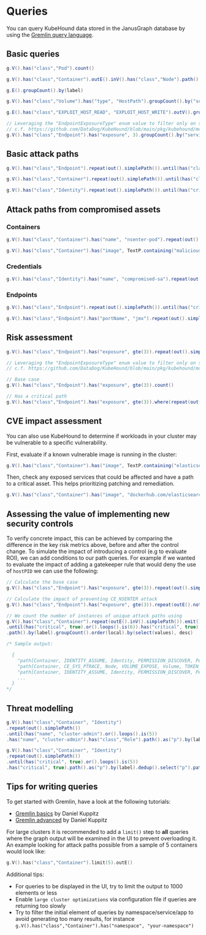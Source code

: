 # Queries

You can query KubeHound data stored in the JanusGraph database by using the [Gremlin query language](https://docs.janusgraph.org/getting-started/gremlin/).

## Basic queries

```java title="Count the number of pods in the cluster"
g.V().has("class","Pod").count()
```

```java title="View all possible container escapes in the cluster"
g.V().has("class","Container").outE().inV().has("class","Node").path()
```

```java title="List the names of all possible attacks in the cluster"
g.E().groupCount().by(label)
```

```java title="View all the mounted host path volumes in the cluster"
g.V().has("class","Volume").has("type", "HostPath").groupCount().by("sourcePath")
```

```java title="View host path mounts that can be exploited to escape to a node"
g.E().has("class","EXPLOIT_HOST_READ", "EXPLOIT_HOST_WRITE").outV().groupCount().by("sourcePath")
```

```java title="View all service endpoints by service name in the cluster"
// Leveraging the "EndpointExposureType" enum value to filter only on services
// c.f. https://github.com/DataDog/KubeHound/blob/main/pkg/kubehound/models/shared/constants.go
g.V().has("class","Endpoint").has("exposure", 3).groupCount().by("serviceEndpoint")
```

## Basic attack paths

```java title="All paths between an endpoint and a node"
g.V().has("class","Endpoint").repeat(out().simplePath()).until(has("class","Node")).path()
```

```java title="All paths (up to 5 hops) between a container and a node"
g.V().has("class","Container").repeat(out().simplePath()).until(has("class","Node").or().loops().is(5)).has("class","Node").path()
```

```java title="All attack paths (up to 6 hops) from any compomised identity (e.g. service account) to a critical asset"
g.V().has("class","Identity").repeat(out().simplePath()).until(has("critical", true).or().loops().is(6)).has("critical", true).path().limit(5)
```

## Attack paths from compromised assets

### Containers

```java title="Attack paths (up to 10 hops) from a known breached container to any critical asset"
g.V().has("class","Container").has("name", "nsenter-pod").repeat(out().simplePath()).until(has("critical", true).or().loops().is(10)).has("critical", true).path()
```

```java title="Attack paths (up to 10 hops) from a known backdoored container image to any critical asset"
g.V().has("class","Container").has("image", TextP.containing("malicious-image")).repeat(out().simplePath()).until(has("critical", true).or().loops().is(10)).has("critical", true).path()
```

### Credentials

```java title="Attack paths (up to 10 hops) from a known breached identity to a critical asset"
g.V().has("class","Identity").has("name", "compromised-sa").repeat(out().simplePath()).until(has("critical", true).or().loops().is(10)).has("critical", true).path()
```

### Endpoints

```java title="Attack paths (up to 6 hops) from any endpoint to a critical asset:"
g.V().has("class","Endpoint").repeat(out().simplePath()).until(has("critical", true).or().loops().is(6)).has("critical", true).path().limit(5)
```

```java title="Attack paths (up to 10 hops) from a known risky endpoint (e.g JMX) to a critical asset"
g.V().has("class","Endpoint").has("portName", "jmx").repeat(out().simplePath()).until(has("critical", true).or().loops().is(6)).has("critical", true).path().limit(5)
```

## Risk assessment

```java title="What is the shortest exploitable path between an exposed service and a critical asset?"
g.V().has("class","Endpoint").has("exposure", gte(3)).repeat(out().simplePath()).until(has("critical", true).or().loops().is(7)).has("critical", true).path().count(local).min()
```

```java title="What percentage of external facing services have an exploitable path to a critical asset?"
// Leveraging the "EndpointExposureType" enum value to filter only on services
// c.f. https://github.com/DataDog/KubeHound/blob/main/pkg/kubehound/models/shared/constants.go

// Base case
g.V().has("class","Endpoint").has("exposure", gte(3)).count()

// Has a critical path
g.V().has("class","Endpoint").has("exposure", gte(3)).where(repeat(out().simplePath()).until(has("critical", true).or().loops().is(10)).has("critical", true).limit(1)).count()
```

## CVE impact assessment

You can also use KubeHound to determine if workloads in your cluster may be vulnerable to a specific vulnerability.

First, evaluate if a known vulnerable image is running in the cluster:

```java
g.V().has("class","Container").has("image", TextP.containing("elasticsearch")).groupCount().by("image")
```

Then, check any exposed services that could be affected and have a path to a critical asset. This helps prioritizing patching and remediation.

```java
g.V().has("class","Container").has("image", "dockerhub.com/elasticsearch:7.1.4").where(inE("ENDPOINT_EXPLOIT").outV().has("exposure", gte(3))).where(repeat(out().simplePath()).until(has("critical", true).or().loops().is(10)).has("critical", true).limit(1))
```

## Assessing the value of implementing new security controls

To verify concrete impact, this can be achieved by comparing the difference in the key risk metrics above, before and after the control change. To simulate the impact of introducing a control (e.g to evaluate ROI), we can add conditions to our path queries. For example if we wanted to evaluate the impact of adding a gatekeeper rule that would deny the use of `hostPID` we can use the following:

```java title="What percentage level of attack path reduction was achieved by the introduction of a control?"
// Calculate the base case
g.V().has("class","Endpoint").has("exposure", gte(3)).repeat(out().simplePath()).until(has("critical", true).or().loops().is(6)).has("critical", true).path().count()

// Calculate the impact of preventing CE_NSENTER attack
g.V().has("class","Endpoint").has("exposure", gte(3)).repeat(outE().not(has("class","CE_NSENTER")).inV().simplePath()).emit().until(has("critical", true).or().loops().is(6)).has("critical", true).path().count()
```

```java title="What type of control would cut off the largest number of attack paths to a specific asset in the cluster?"
// We count the number of instances of unique attack paths using
g.V().has("class","Container").repeat(outE().inV().simplePath()).emit()
.until(has("critical", true).or().loops().is(6)).has("critical", true)
.path().by(label).groupCount().order(local).by(select(values), desc)

/* Sample output:

  {
    "path[Container, IDENTITY_ASSUME, Identity, PERMISSION_DISCOVER, PermissionSet, TOKEN_LIST, Identity, PERMISSION_DISCOVER, PermissionSet, TOKEN_LIST, Identity, PERMISSION_DISCOVER, PermissionSet]" : 191,
    "path[Container, CE_SYS_PTRACE, Node, VOLUME_EXPOSE, Volume, TOKEN_STEAL, Identity, PERMISSION_DISCOVER, PermissionSet, TOKEN_LIST, Identity, PERMISSION_DISCOVER, PermissionSet]" : 48,
    "path[Container, IDENTITY_ASSUME, Identity, PERMISSION_DISCOVER, PermissionSet, TOKEN_BRUTEFORCE, Identity, PERMISSION_DISCOVER, PermissionSet, TOKEN_LIST, Identity, PERMISSION_DISCOVER, PermissionSet]" : 48,
    ...
  }
*/
```

## Threat modelling

```java title="All unique attack paths by labels to a specific asset (here, the cluster-admin role)"
g.V().has("class","Container", "Identity")
.repeat(out().simplePath())
.until(has("name", "cluster-admin").or().loops().is(5))
.has("name", "cluster-admin").has("class","Role").path().as("p").by(label).dedup().select("p").path()
```

```java title="All unique attack paths by labels to a any critical asset"
g.V().has("class","Container", "Identity")
.repeat(out().simplePath())
.until(has("critical", true).or().loops().is(5))
.has("critical", true).path().as("p").by(label).dedup().select("p").path()
```

## Tips for writing queries

To get started with Gremlin, have a look at the following tutorials:

- [Gremlin basics](https://dkuppitz.github.io/gremlin-cheat-sheet/101.html) by Daniel Kuppitz
- [Gremlin advanced](https://dkuppitz.github.io/gremlin-cheat-sheet/102.html) by Daniel Kuppitz

For large clusters it is recommended to add a `limit()` step to **all** queries where the graph output will be examined in the UI to prevent overloading it. An example looking for attack paths possible from a sample of 5 containers would look like:

```go
g.V().has("class","Container").limit(5).outE()
```

Additional tips:

- For queries to be displayed in the UI, try to limit the output to 1000 elements or less
- Enable `large cluster optimizations` via configuration file if queries are returning too slowly
- Try to filter the initial element of queries by namespace/service/app to avoid generating too many results, for instance `g.V().has("class","Container").has("namespace", "your-namespace")`
